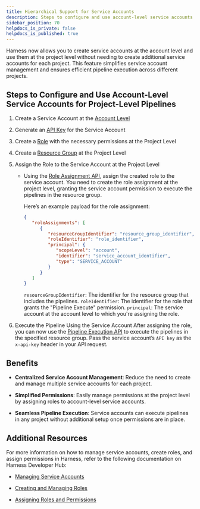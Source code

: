```yaml
---
title: Hierarchical Support for Service Accounts
description: Steps to configure and use account-level service accounts at project level.
sidebar_position: 70
helpdocs_is_private: false
helpdocs_is_published: true
---
```


Harness now allows you to create service accounts at the account level and use them at the project level without needing to create additional service accounts for each project. This feature simplifies service account management and ensures efficient pipeline execution across different projects.

## Steps to Configure and Use Account-Level Service Accounts for Project-Level Pipelines

1. Create a Service Account at the [Account Level](./add-and-manage-service-account.md#create-a-service-account)

2. Generate an [API Key](./add-and-manage-service-account.md#manage-api-keys) for the Service Account

4. Create a [Role](./add-manage-roles.md#create-a-role) with the necessary permissions at the Project Level

5. Create a [Resource Group](./add-resource-groups.md#create-a-resource-group) at the Project Level

6. Assign the Role to the Service Account at the Project Level

   - Using the [Role Assignment API](https://apidocs.harness.io/tag/Role-Assignments#operation/postRoleAssignments), assign the created role to the service account. You need to create the role assignment at the project level, granting the service account permission to execute the pipelines in the resource group.

      Here’s an example payload for the role assignment:
      ```json
      {
         "roleAssignments": [
            {
               "resourceGroupIdentifier": "resource_group_identifier",
               "roleIdentifier": "role_identifier",
               "principal": {
                  "scopeLevel": "account",
                  "identifier": "service_account_identifier",
                  "type": "SERVICE_ACCOUNT"
               }
            }
         ]
      }
      ```
      `resourceGroupIdentifier`: The identifier for the resource group that includes the pipelines.
      `roleIdentifier`: The identifier for the role that grants the "Pipeline Execute" permission.
      `principal`: The service account at the account level to which you're assigning the role.

7. Execute the Pipeline Using the Service Account
After assigning the role, you can now use the [Pipeline Execution API](https://apidocs.harness.io/tag/Pipeline-Execution#operation/execute-pipeline) to execute the pipelines in the specified resource group. Pass the service account’s `API key` as the `x-api-key` header in your API request.

## Benefits

- **Centralized Service Account Management**: Reduce the need to create and manage multiple service accounts for each project.

- **Simplified Permissions**: Easily manage permissions at the project level by assigning roles to account-level service accounts.

- **Seamless Pipeline Execution**: Service accounts can execute pipelines in any project without additional setup once permissions are in place.

## Additional Resources
For more information on how to manage service accounts, create roles, and assign permissions in Harness, refer to the following documentation on Harness Developer Hub:

- [Managing Service Accounts](./add-and-manage-service-account.md)

- [Creating and Managing Roles](./add-manage-roles.md)

- [Assigning Roles and Permissions](./rbac-in-harness.md)